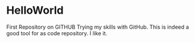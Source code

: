 # HelloWorld
First Repository on GITHUB
Trying my skills with GitHub. This is indeed a good tool for as code repository. I like it.
